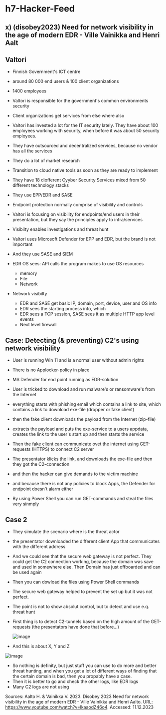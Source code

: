# h7-Hacker-Feed

## x) (disobey2023) Need for network visibility in the age of modern EDR - Ville Vainikka and Henri Aalt

## Valtori

- Finnish Government's ICT centre
- around 80 000 end users & 100 client organizations
- 1400 employees
- Valtori is responsible for the government's common environments security
- Client organizations get services from else where also

- Valtori has invested a lot for the IT security lately. They have about 100 employees working with security, when before it was about 50 security employees.
- They have outsourced and decentralized services, because no vendor has all the services
- They do a lot of market research
- Transition to cloud native tools as soon as they are ready to implement
- They have 18 diofferent Cyyber Security Services mixed from 50 different technology stacks
- They use EPP/EDR and SASE

- Endpoint protection normally comprise of visibility and controls
- Valtori is focusing on visibility for endpoints/end users in their presentation, but they say the principles apply to infra/services
- Visibilty enables investigations and threat hunt

- Valtori uses Microsoft Defender for EPP and EDR, but the brand is not important
- And they use SASE and SIEM

- EDR OS sees: API calls the program makes to use OS resources
    - memory
    - File
    - Network

- Network visibilty
    - EDR and SASE get basic IP, domain, port, device, user and OS info
    - EDR sees the starting process info, which 
    - EDR sees a TCP session, SASE sees it as multiple HTTP app level events
    - Next level firewall

## Case: Detecting (& preventing) C2's using network visibility 

- User is running Win 11 and is a normal user without admin rights
- There is no Applocker-policy in place
- MS Defender for end point running as EDR-solution
- User is tricked to download and run malware's or ransomware's from the Internet

- everything starts with phishing email which contains a link to site, which contains a link to download exe-file (dropper or fake client)
- then the fake client downloads the payload from the Internet (zip-file)
- extracts the payload and puts the exe-service to a users appdata, creates the link to the user's start up and then starts the service
- Then the fake client can communicate ovet the internet using GET-requests (HTTPS) to connect C2 server

- The presentator klicks the link, and downloads the exe-file and then they got the C2-connection
- and then the hacker can give demands to the victim machine
- and because there is not any policies to block Apps, the Defender for endpoint doesn't alarm either
- By using Power Shell you can run GET-commands and steal the files very sinmply

## Case 2

- They simulate the scenario where is the threat actor
- the presentator downloaded the different client App that communicates with the different address
- And we could see that the secure web gateway is not perfect. They could get the C2 connection working, because the domain was save and used in somewhere else. Then Domain has just offboarded and can be used again
- Then you can dowload the files using Power Shell commands
- The secure web gateway helped to prevent the set up but it was not perfect. 
- The point is not to show absolut control, but to detect and use e.q. threat hunt
- First thing is to detect C2-tunnels based on the high amount of the GET-requests (the presentators have done that before...)

  ![image](https://github.com/Eeva1/h7-Hacker-Feed/assets/149093822/a3827ab1-60ee-4147-92c3-69cf364050e4)

- And this is about X, Y and Z

![image](https://github.com/Eeva1/h7-Hacker-Feed/assets/149093822/ade69323-f0c1-4813-9d0a-3a60c1d7cc15)

- So nothing is definity, but just stuff you can use to do more and better threat hunting, and when you get a lot of different ways of finding that the certain domain is bad, then you propably have a case.
- Then it is better to go and check the other logs, like EDR logs 
- Many C2 logs are not using 

Sources: Aalto H. & Vainikka V. 2023. Disobey 2023 Need for network visibility in the age of modern EDR - Ville Vainikka and Henri Aalto. URL: https://www.youtube.com/watch?v=lkaaodZ46o4. Accessed: 11.12.2023
